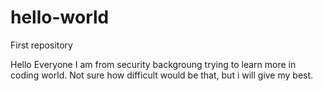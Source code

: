 # hello-world
First repository

Hello Everyone
I am from security backgroung trying to learn more in coding world.
Not sure how difficult would be that, but i will give my best.

